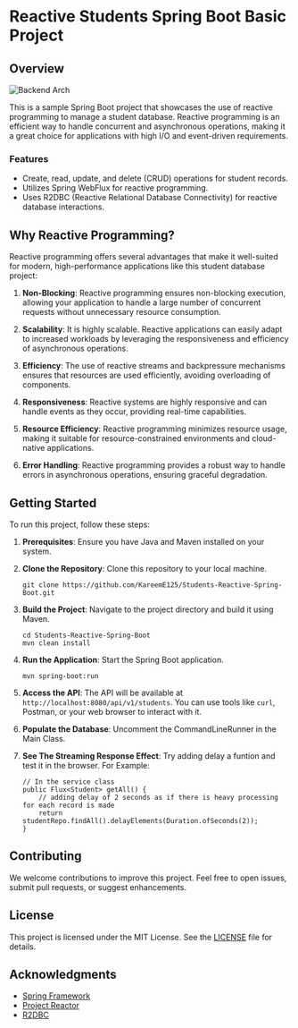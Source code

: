 # Reactive Students Spring Boot Basic Project

## Overview
![Backend Arch](https://github.com/KareemE125/Students-Reactive-Spring-Boot/assets/61433385/a0e8c9e8-a9aa-4d04-9830-8ab7ae97557d)

This is a sample Spring Boot project that showcases the use of reactive programming to manage a student database. Reactive programming is an efficient way to handle concurrent and asynchronous operations, making it a great choice for applications with high I/O and event-driven requirements.

### Features

- Create, read, update, and delete (CRUD) operations for student records.
- Utilizes Spring WebFlux for reactive programming.
- Uses R2DBC (Reactive Relational Database Connectivity) for reactive database interactions.

## Why Reactive Programming?

Reactive programming offers several advantages that make it well-suited for modern, high-performance applications like this student database project:

1. **Non-Blocking**: Reactive programming ensures non-blocking execution, allowing your application to handle a large number of concurrent requests without unnecessary resource consumption.

2. **Scalability**: It is highly scalable. Reactive applications can easily adapt to increased workloads by leveraging the responsiveness and efficiency of asynchronous operations.

3. **Efficiency**: The use of reactive streams and backpressure mechanisms ensures that resources are used efficiently, avoiding overloading of components.

4. **Responsiveness**: Reactive systems are highly responsive and can handle events as they occur, providing real-time capabilities.

5. **Resource Efficiency**: Reactive programming minimizes resource usage, making it suitable for resource-constrained environments and cloud-native applications.

6. **Error Handling**: Reactive programming provides a robust way to handle errors in asynchronous operations, ensuring graceful degradation.

## Getting Started

To run this project, follow these steps:

1. **Prerequisites**: Ensure you have Java and Maven installed on your system.

2. **Clone the Repository**: Clone this repository to your local machine.

    ```
    git clone https://github.com/KareemE125/Students-Reactive-Spring-Boot.git
    ```

3. **Build the Project**: Navigate to the project directory and build it using Maven.

    ```
    cd Students-Reactive-Spring-Boot
    mvn clean install
    ```

4. **Run the Application**: Start the Spring Boot application.

    ```
    mvn spring-boot:run
    ```

5. **Access the API**: The API will be available at `http://localhost:8080/api/v1/students`. You can use tools like `curl`, Postman, or your web browser to interact with it.

6. **Populate the Database**: Uncomment the CommandLineRunner in the Main Class.
   
7. **See The Streaming Response Effect**: Try adding delay a funtion and test it in the browser. For Example:

    ```
    // In the service class
    public Flux<Student> getAll() {
        // adding delay of 2 seconds as if there is heavy processing for each record is made
        return studentRepo.findAll().delayElements(Duration.ofSeconds(2));
    }
    ```

## Contributing

We welcome contributions to improve this project. Feel free to open issues, submit pull requests, or suggest enhancements.

## License

This project is licensed under the MIT License. See the [LICENSE](LICENSE) file for details.

## Acknowledgments

- [Spring Framework](https://spring.io/)
- [Project Reactor](https://projectreactor.io/)
- [R2DBC](https://r2dbc.io/)
